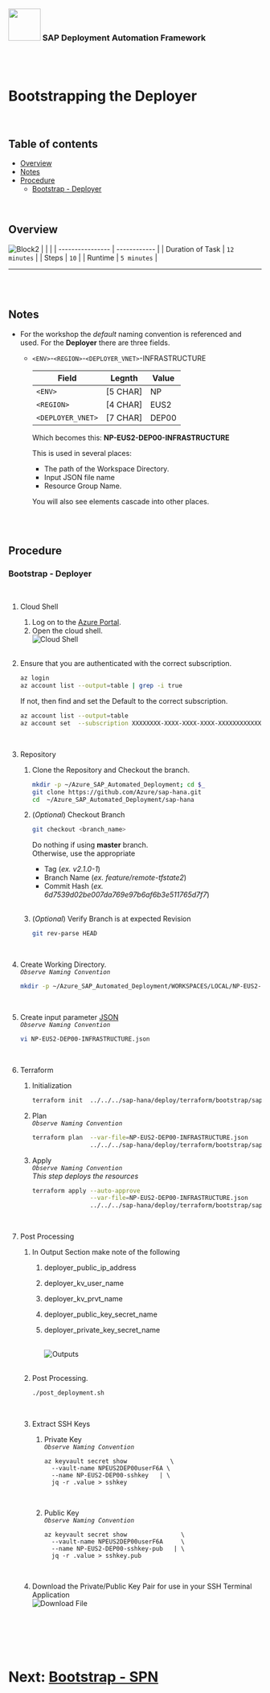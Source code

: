 ### <img src="../../../assets/images/UnicornSAPBlack256x256.png" width="64px"> SAP Deployment Automation Framework <!-- omit in toc -->
<br/><br/>

# Bootstrapping the Deployer <!-- omit in toc -->

<br/>

## Table of contents <!-- omit in toc -->

- [Overview](#overview)
- [Notes](#notes)
- [Procedure](#procedure)
  - [Bootstrap - Deployer](#bootstrap---deployer)

<br/>

## Overview

![Block2](assets/Block2.png)
|                  |              |
| ---------------- | ------------ |
| Duration of Task | `12 minutes` |
| Steps            | `10`         |
| Runtime          | `5 minutes`  |

---

<br/><br/>

## Notes

- For the workshop the *default* naming convention is referenced and used. For the **Deployer** there are three fields.
  - `<ENV>`-`<REGION>`-`<DEPLOYER_VNET>`-INFRASTRUCTURE

    | Field             | Legnth   | Value  |
    | ----------------- | -------- | ------ |
    | `<ENV>`           | [5 CHAR] | NP     |
    | `<REGION>`        | [4 CHAR] | EUS2   |
    | `<DEPLOYER_VNET>` | [7 CHAR] | DEP00  |
  
    Which becomes this: **NP-EUS2-DEP00-INFRASTRUCTURE**
    
    This is used in several places:
    - The path of the Workspace Directory.
    - Input JSON file name
    - Resource Group Name.

    You will also see elements cascade into other places.

<br/><br/>

## Procedure

### Bootstrap - Deployer

<br/>

1. Cloud Shell
   1. Log on to the [Azure Portal](https://portal.azure.com).
   2. Open the cloud shell.
      <br/>![Cloud Shell](assets/CloudShell1.png)
      <br/><br/>

2. Ensure that you are authenticated with the correct subscription.
    ```bash
    az login
    az account list --output=table | grep -i true
    ```

    If not, then find and set the Default to the correct subscription.

    ```bash
    az account list --output=table
    az account set  --subscription XXXXXXXX-XXXX-XXXX-XXXX-XXXXXXXXXXXX
    ```
    <br/>

3. Repository
   1. Clone the Repository and Checkout the branch.
        ```bash
        mkdir -p ~/Azure_SAP_Automated_Deployment; cd $_
        git clone https://github.com/Azure/sap-hana.git
        cd  ~/Azure_SAP_Automated_Deployment/sap-hana
        ```

    2. (*Optional*) Checkout Branch
        ```bash
        git checkout <branch_name>
        ```
        Do nothing if using **master** branch.<br/>
        Otherwise, use the appropriate
        - Tag         (*ex. v2.1.0-1*)
        - Branch Name (*ex. feature/remote-tfstate2*)
        - Commit Hash (*ex. 6d7539d02be007da769e97b6af6b3e511765d7f7*)
        <br/><br/>

    3. (*Optional*) Verify Branch is at expected Revision
        ```bash
        git rev-parse HEAD
        ```
        <br/>

4. Create Working Directory.
    <br/>*`Observe Naming Convention`*<br/>
    ```bash
    mkdir -p ~/Azure_SAP_Automated_Deployment/WORKSPACES/LOCAL/NP-EUS2-DEP00-INFRASTRUCTURE; cd $_
    ```
    <br/>

5. Create input parameter [JSON](templates/NP-EUS2-DEP00-INFRASTRUCTURE.json)
    <br/>*`Observe Naming Convention`*<br/>
    ```bash
    vi NP-EUS2-DEP00-INFRASTRUCTURE.json
    ```
    <br/>

6.  Terraform
    1. Initialization
       ```bash
       terraform init  ../../../sap-hana/deploy/terraform/bootstrap/sap_deployer/
       ```

    2. Plan
       <br/>*`Observe Naming Convention`*<br/>
       ```bash
       terraform plan  --var-file=NP-EUS2-DEP00-INFRASTRUCTURE.json                    \
                       ../../../sap-hana/deploy/terraform/bootstrap/sap_deployer/
       ```

    3. Apply
       <br/>*`Observe Naming Convention`*<br/>
       *This step deploys the resources*
       ```bash
       terraform apply --auto-approve                                                  \
                       --var-file=NP-EUS2-DEP00-INFRASTRUCTURE.json                    \
                       ../../../sap-hana/deploy/terraform/bootstrap/sap_deployer/
       ```
        <br/>

7.  Post Processing
    1. In Output Section make note of the following 
       1. deployer_public_ip_address
       2. deployer_kv_user_name
       3. deployer_kv_prvt_name
       4. deployer_public_key_secret_name
       5. deployer_private_key_secret_name
      
          <br/>![Outputs](assets/Outputs-Deployer.png)
          <br/><br/>

    2. Post Processing.
       ```bash
       ./post_deployment.sh
       ```
       <br/>

    3. Extract SSH Keys
       1. Private Key
          <br/>*`Observe Naming Convention`*<br/>
          ```
          az keyvault secret show            \
            --vault-name NPEUS2DEP00userF6A \
            --name NP-EUS2-DEP00-sshkey   | \
            jq -r .value > sshkey
          ```
          <br/>

       2. Public Key
          <br/>*`Observe Naming Convention`*<br/>
          ```
          az keyvault secret show               \
            --vault-name NPEUS2DEP00userF6A     \
            --name NP-EUS2-DEP00-sshkey-pub   | \
            jq -r .value > sshkey.pub
          ```
          <br/>

    4. Download the Private/Public Key Pair for use in your SSH Terminal Application
       <br/>![Download File](assets/CloudShell2.png)

       <br/><br/><br/><br/>


# Next: [Bootstrap - SPN](02-spn.md) <!-- omit in toc -->
